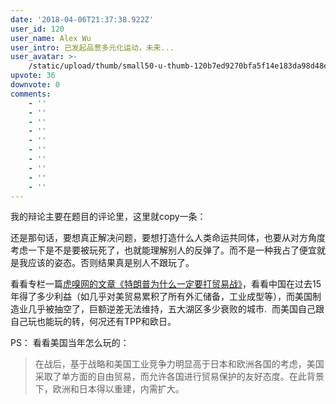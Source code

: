 ```yaml
---
date: '2018-04-06T21:37:38.922Z'
user_id: 120
user_name: Alex Wu
user_intro: 已发起品葱多元化运动，未来...
user_avatar: >-
    /static/upload/thumb/small50-u-thumb-120b7ed9270bfa5f14e183da98d48ee79ddc81ab986.png
upvote: 36
downvote: 0
comments:
    - ''
    - ''
    - ''
    - ''
    - ''
    - ''
    - ''
    - ''
    - ''
    - ''
---
```


我的辩论主要在题目的评论里，这里就copy一条：

还是那句话，要想真正解决问题，要想打造什么人类命运共同体，也要从对方角度考虑一下是不是要被玩死了，也就能理解别人的反弹了。而不是一种我占了便宜就是我应该的姿态。否则结果真是别人不跟玩了。

看看专栏一篇[虎嗅网的文章《特朗普为什么一定要打贸易战》](https://web.archive.org:443/web/20180529145355/https://www.pin-cong.com/p/62733/)，看看中国在过去15年得了多少利益（如几乎对美贸易累积了所有外汇储备，工业成型等），而美国制造业几乎被抽空了，巨额逆差无法维持，五大湖区多少衰败的城市.  而美国自己跟自己玩也能玩的转，何况还有TPP和欧日。

  

PS： 看看美国当年怎么玩的：

> 在战后，基于战略和美国工业竞争力明显高于日本和欧洲各国的考虑，美国采取了单方面的自由贸易，而允许各国进行贸易保护的友好态度。在此背景下，欧洲和日本得以重建，内需扩大。
